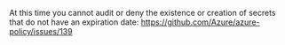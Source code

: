 At this time you cannot audit or deny the existence or creation of secrets that do not have an expiration date: https://github.com/Azure/azure-policy/issues/139